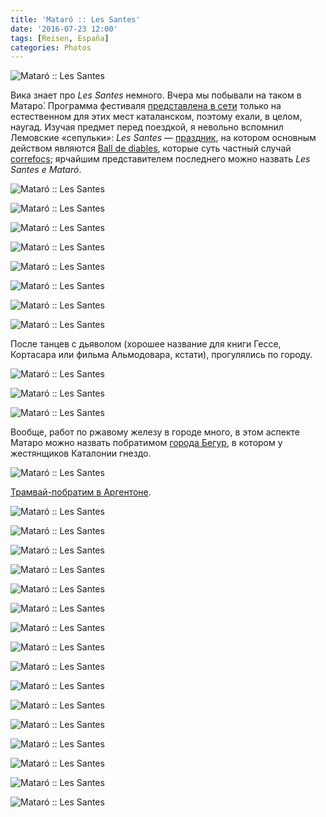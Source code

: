 ```yaml
---
title: 'Mataró :: Les Santes'
date: '2016-07-23 12:00'
tags: [Reisen, España]
categories: Photos
---
```


<div class='preview'><img src='{{urls.media}}/LesSantesDeMataro-OK.jpg' alt='Mataró :: Les Santes'></div>

Вика знает про _Les Santes_ немного. Вчера мы побывали на таком в Матаро́.
Программа фестиваля [представлена в сети](http://lessantes.cat/ca/programa/detall/l-encesa-5883)
только на естественном для этих мест каталанском, поэтому ехали, в целом, наугад.
Изучая предмет перед поездкой, я невольно вспомнил Лемовские «сепульки»:
_Les Santes_ — [праздник](https://en.wikipedia.org/wiki/Les_Santes),
на котором основным действом являются [Ball de diables](https://en.wikipedia.org/wiki/Ball_de_diables),
которые суть частный случай [correfocs](https://en.wikipedia.org/wiki/Correfoc);
ярчайшим представителем последнего можно назвать _Les Santes e Mataró_.

<a id='411cea2ce4cfd5ef212232a2d5fcdd19-800'></a>![Mataró :: Les Santes]({{urls.media}}/411cea2ce4cfd5ef212232a2d5fcdd19-800.jpg 'Перед началом основного торжества — шествие гигантов, которые на каталанском внезапно величаются «gegants».')

<a id='0b27249828802927960137e48bb39538-800'></a>![Mataró :: Les Santes]({{urls.media}}/0b27249828802927960137e48bb39538-800.jpg 'Пол гигантов легко различим.')

<a id='4f9c570cb45131023361f4d703e5de04-800'></a>![Mataró :: Les Santes]({{urls.media}}/4f9c570cb45131023361f4d703e5de04-800.jpg 'Дети с удовольствием косят под дьяволят, хотя на улице под 30°C и в таком плаще — мягко говоря — жарковато.')

<a id='4828eeefb4234420c516b156f89e165c-800'></a>![Mataró :: Les Santes]({{urls.media}}/4828eeefb4234420c516b156f89e165c-800.jpg 'Черти собираются в группы перед началом. Обратите внимание на селфи-палку, торчащую из-за фонаря.')

<a id='ea7152f6dea81558d638ec2809d6907e-800'></a>![Mataró :: Les Santes]({{urls.media}}/ea7152f6dea81558d638ec2809d6907e-800.jpg 'Начинается все шумно и искристо.')

<a id='b51698b73c633b637a29cf7d67eed220-800'></a>![Mataró :: Les Santes]({{urls.media}}/b51698b73c633b637a29cf7d67eed220-800.jpg 'Фейерверк!')

<a id='6a24bec5ea00ec97f0e37e1330b4ca59-800'></a>![Mataró :: Les Santes]({{urls.media}}/6a24bec5ea00ec97f0e37e1330b4ca59-800.jpg 'Потом слово берут дьявольские отродья, выступая по одному и зажигая свои приватные фейерверки.')

<a id='476f65d46d0d34ff79f2113933f229a0-800'></a>![Mataró :: Les Santes]({{urls.media}}/476f65d46d0d34ff79f2113933f229a0-800.jpg 'Скорая ожоговая бригада не потребовалась.')

После танцев с дьяволом (хорошее название для книги Гессе, Кортасара или фильма Альмодовара, кстати),
прогулялись по городу.

<a id='72d3951292036becf8a31adcebcfa753-800'></a>![Mataró :: Les Santes]({{urls.media}}/72d3951292036becf8a31adcebcfa753-800.jpg 'Собор на центральной площади.')

<a id='5e2743dbba4dae63a8ac99101136778b-800'></a>![Mataró :: Les Santes]({{urls.media}}/5e2743dbba4dae63a8ac99101136778b-800.jpg 'Инсталляция в духе «Постмодернизм восьмидесятых в пансионате „Восток–6”».')

<a id='8ab5d50c941cfd88e6dd3414afdbfe26-800'></a>![Mataró :: Les Santes]({{urls.media}}/8ab5d50c941cfd88e6dd3414afdbfe26-800.jpg 'То ли голова профессора Доуэля, то ли дизайн-макет полураздетого протагониста фильма „Человек-невидимка”».')

Вообще, работ по ржавому железу в городе много, в этом аспекте Матаро можно назвать побратимом
[города Бегур](http://meme-me.ru/photos/begur/), в котором у жестянщиков Каталонии гнездо.

<a id='6fea6104d39fc6b13d900dca1b1f78ec-800'></a>![Mataró :: Les Santes]({{urls.media}}/6fea6104d39fc6b13d900dca1b1f78ec-800.jpg 'Памятник трамваю. Нынче такого общественного транспорта в Матаро нет, но полтора века назад действовало трамвайное сообщение с одним из городов неподалеку — Аргентоной.')

[Трамвай-побратим в Аргентоне](http://meme-me.ru/photos/argentona/#bddd4ffab1dc86f870095d7d425f1bae-800).

<a id='c086213394ab5b3ee246eb935b6faf52-800'></a>![Mataró :: Les Santes]({{urls.media}}/c086213394ab5b3ee246eb935b6faf52-800.jpg 'Нет мест, неподвластных граффити.')

<a id='7a56a2c3d97c3e5599e518c187d6818f-800'></a>![Mataró :: Les Santes]({{urls.media}}/7a56a2c3d97c3e5599e518c187d6818f-800.jpg 'Удивительная улочка, напомнившая мне улицу Росси. Все дома украшены резьбой по штукатурке.')

<a id='23de416c2981507693c1be414794c9ea-800'></a>![Mataró :: Les Santes]({{urls.media}}/23de416c2981507693c1be414794c9ea-800.jpg 'Все, буквально.')

<a id='13bdedc495f565de50718f13584cbe3c-800'></a>![Mataró :: Les Santes]({{urls.media}}/13bdedc495f565de50718f13584cbe3c-800.jpg 'Буквально, все.')

<a id='9340100ca6a9782e296b92b15d7c3f52-800'></a>![Mataró :: Les Santes]({{urls.media}}/9340100ca6a9782e296b92b15d7c3f52-800.jpg 'Молодежь Матаро нонкорфомистна, как и везде.')

<a id='e78de9a4f186cbb00131f448059d9712-800'></a>![Mataró :: Les Santes]({{urls.media}}/e78de9a4f186cbb00131f448059d9712-800.jpg 'Качельки со святым Джоном на фасаде современного дома.')

<a id='c0d8323868ac0871da4953bce9fa880d-800'></a>![Mataró :: Les Santes]({{urls.media}}/c0d8323868ac0871da4953bce9fa880d-800.jpg 'Балкончик.')

<a id='5b37c6c49b151d24418826b8124e95f5-800'></a>![Mataró :: Les Santes]({{urls.media}}/5b37c6c49b151d24418826b8124e95f5-800.jpg 'Музей-архив Святой Марии.')

<a id='164cf60b27d1819dc8ffe8f38cc9747d-800'></a>![Mataró :: Les Santes]({{urls.media}}/164cf60b27d1819dc8ffe8f38cc9747d-800.jpg 'Сохранившаяся часть городской стены.')

<a id='f7dc92a6b846a95961ce5cb783ff56f5-800'></a>![Mataró :: Les Santes]({{urls.media}}/f7dc92a6b846a95961ce5cb783ff56f5-800.jpg '«Никто не говорил, что будет легко ❤»')

<a id='ce6403e74646a5eb0dc986319b6d19e0-800'></a>![Mataró :: Les Santes]({{urls.media}}/ce6403e74646a5eb0dc986319b6d19e0-800.jpg 'Кто-то на частном балконе забубенил себе скульптурку какого-то святого.')

<a id='a69636b8f86a2b4c77f47bfbb3bed3bd-800'></a>![Mataró :: Les Santes]({{urls.media}}/a69636b8f86a2b4c77f47bfbb3bed3bd-800.jpg '«С Евросоюзом нет будущего» (кат.)')

<a id='41063fa12d4555d8b6e077c4a5f0cddd-800'></a>![Mataró :: Les Santes]({{urls.media}}/41063fa12d4555d8b6e077c4a5f0cddd-800.jpg '«Зажатый в хрущобах»')

<a id='e8202a9b725c078f1009fb09f949a347-800'></a>![Mataró :: Les Santes]({{urls.media}}/e8202a9b725c078f1009fb09f949a347-800.jpg 'У всякого уважающего себя фотографа должен быть герб.')

<a id='32e9b3a54b905c849e8bba77779ee4fe-800'></a>![Mataró :: Les Santes]({{urls.media}}/32e9b3a54b905c849e8bba77779ee4fe-800.jpg 'Как и у мясной лавки.')

<a id='9ed18bbee612c16664fbbdddc84ea091-800'></a>![Mataró :: Les Santes]({{urls.media}}/9ed18bbee612c16664fbbdddc84ea091-800.jpg 'Инсталляция.')

